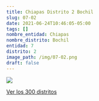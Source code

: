 ```yaml
---
title: Chiapas Distrito 2 Bochil
slug: 07-02
date: 2021-06-24T10:46:05-05:00
tags: []
nombre_entidad: Chiapas
nombre_distrito: Bochil
entidad: 7
distrito: 2
image_path: /img/07-02.png
draft: false
---
```


![](/img/07-02.png)

[Ver los 300 distritos](/docs/elecciones-2021)
